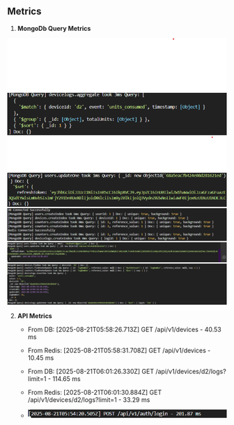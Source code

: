 ## Metrics

1. **MongoDb Query Metrics**

![DB Query Metric](./assets/MongoDb-Query-Metric-1.png)
![DB Query Metric](./assets/MongoDb-Query-Metric-2.png)
![DB Query Metric](./assets/MongoDb-Query-Metric-3.png)
![DB Query Metric](./assets/MongoDb-Query-Metric-4.png)
![DB Query Metric](./assets/MongoDb-Query-Metric-5.png)

2. **API Metrics**
   - From DB: [2025-08-21T05:58:26.713Z] GET /api/v1/devices - 40.53 ms
   - From Redis: [2025-08-21T05:58:31.708Z] GET /api/v1/devices - 10.45 ms

   - From DB: [2025-08-21T06:01:26.330Z] GET /api/v1/devices/d2/logs?limit=1 - 114.65 ms
   - From Redis: [2025-08-21T06:01:30.884Z] GET /api/v1/devices/d2/logs?limit=1 - 33.29 ms

   - ![Api Metric](./assets/Api-Metric-1.png)

   
